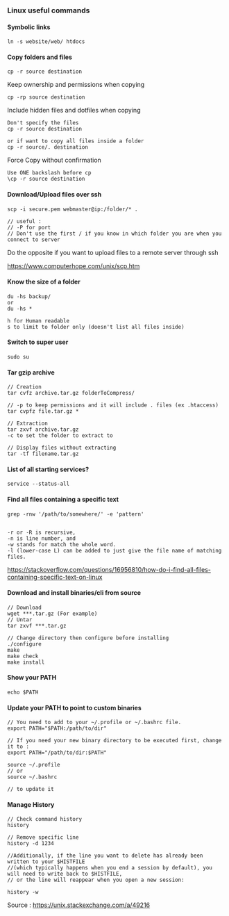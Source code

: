 ### Linux useful commands

#### Symbolic links

```
ln -s website/web/ htdocs
```

#### Copy folders and files

```
cp -r source destination
```

Keep ownership and permissions when copying
```
cp -rp source destination
```

Include hidden files and dotfiles when copying

```
Don't specify the files
cp -r source destination

or if want to copy all files inside a folder
cp -r source/. destination
```

Force Copy without confirmation

```
Use ONE backslash before cp
\cp -r source destination
```


#### Download/Upload files over ssh 

```
scp -i secure.pem webmaster@ip:/folder/* .

// useful :
// -P for port
// Don't use the first / if you know in which folder you are when you connect to server
```

Do the opposite if you want to upload files to a remote server through ssh

https://www.computerhope.com/unix/scp.htm

#### Know the size of a folder

```
du -hs backup/
or
du -hs *

h for Human readable
s to limit to folder only (doesn't list all files inside)
```

#### Switch to super user

```
sudo su
```

#### Tar gzip archive

```
// Creation
tar cvfz archive.tar.gz folderToCompress/

// -p to keep permissions and it will include . files (ex .htaccess)
tar cvpfz file.tar.gz *

// Extraction
tar zxvf archive.tar.gz
-c to set the folder to extract to

// Display files without extracting
tar -tf filename.tar.gz
```

#### List of all starting services?

```
service --status-all
```

#### Find all files containing a specific text

```
grep -rnw '/path/to/somewhere/' -e 'pattern'


-r or -R is recursive,
-n is line number, and
-w stands for match the whole word.
-l (lower-case L) can be added to just give the file name of matching files.

```

https://stackoverflow.com/questions/16956810/how-do-i-find-all-files-containing-specific-text-on-linux

#### Download and install binaries/cli from source

```
// Download 
wget ***.tar.gz (For example)
// Untar
tar zxvf ***.tar.gz

// Change directory then configure before installing
./configure
make
make check
make install

```

#### Show your PATH
```
echo $PATH
```

#### Update your PATH to point to custom binaries
```
// You need to add to your ~/.profile or ~/.bashrc file. 
export PATH="$PATH:/path/to/dir"

// If you need your new binary directory to be executed first, change it to :
export PATH="/path/to/dir:$PATH"

source ~/.profile 
// or
source ~/.bashrc

// to update it 
```

#### Manage History

```
// Check command history
history

// Remove specific line
history -d 1234

//Additionally, if the line you want to delete has already been written to your $HISTFILE
//(which typically happens when you end a session by default), you will need to write back to $HISTFILE, 
// or the line will reappear when you open a new session:
  
history -w

```
Source : https://unix.stackexchange.com/a/49216